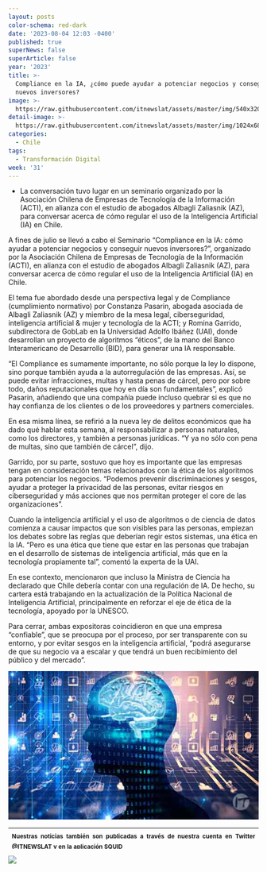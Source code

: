 ```yaml
---
layout: posts
color-schema: red-dark
date: '2023-08-04 12:03 -0400'
published: true
superNews: false
superArticle: false
year: '2023'
title: >-
  Compliance en la IA, ¿cómo puede ayudar a potenciar negocios y conseguir
  nuevos inversores?
image: >-
  https://raw.githubusercontent.com/itnewslat/assets/master/img/540x320/Inteligencia-Artificial-digital-p.jpg
detail-image: >-
  https://raw.githubusercontent.com/itnewslat/assets/master/img/1024x680/Inteligencia-Artificial-digital-g.jpg
categories:
  - Chile
tags:
  - Transformación Digital
week: '31'
---
```

- La conversación tuvo lugar en un seminario organizado por la Asociación Chilena de Empresas de Tecnología de la Información (ACTI), en alianza con el estudio de abogados Albagli Zaliasnik (AZ), para conversar acerca de cómo regular el uso de la Inteligencia Artificial (IA) en Chile.
 
A fines de julio se llevó a cabo el Seminario “Compliance en la IA: cómo ayudar a potenciar negocios y conseguir nuevos inversores?”, organizado por la Asociación Chilena de Empresas de Tecnología de la Información (ACTI), en alianza con el estudio de abogados Albagli Zaliasnik (AZ), para conversar acerca de cómo regular el uso de la Inteligencia Artificial (IA) en Chile. 
 
El tema fue abordado desde una perspectiva legal y de Compliance (cumplimiento normativo) por Constanza Pasarin, abogada asociada de Albagli Zaliasnik (AZ) y miembro de la mesa legal, ciberseguridad, inteligencia artificial & mujer y tecnología de la ACTI; y 
Romina Garrido, subdirectora de GobLab en la Universidad Adolfo Ibáñez (UAI), donde desarrollan un proyecto de algoritmos “éticos”, de la mano del Banco Interamericano de Desarrollo (BID), para generar una IA responsable.
 
“El Compliance es sumamente importante, no sólo porque la ley lo dispone, sino porque también ayuda a la autorregulación de las empresas. Así, se puede evitar infracciones, multas y hasta penas de cárcel, pero por sobre todo, daños reputacionales que hoy en día son fundamentales”, explicó Pasarin, añadiendo que una compañía puede incluso quebrar si es que no hay confianza de los clientes o de los proveedores y partners comerciales.
 
En esa misma línea, se refirió a la nueva ley de delitos económicos que ha dado qué hablar esta semana, al responsabilizar a personas naturales, como los directores, y también a personas jurídicas. “Y ya no sólo con pena de multas, sino que también de cárcel”, dijo.
 
Garrido, por su parte, sostuvo que hoy es importante que las empresas tengan en consideración temas relacionados con la ética de los algoritmos para potenciar los negocios. “Podemos prevenir discriminaciones y sesgos, ayudar a proteger la privacidad de las personas, evitar riesgos en ciberseguridad y más acciones que nos permitan proteger el core de las organizaciones”. 
 
Cuando la inteligencia artificial y el uso de algoritmos o de ciencia de datos comienza a causar impactos que son visibles para las personas, empiezan los debates sobre las reglas que deberían regir estos sistemas, una ética en la IA. “Pero es una ética que tiene que estar en las personas que trabajan en el desarrollo de sistemas de inteligencia artificial, más que en la tecnología propiamente tal”, comentó la experta de la UAI.
 
En ese contexto, mencionaron que incluso la Ministra de Ciencia ha declarado que Chile debería contar con una regulación de IA. De hecho, su cartera está trabajando en la actualización de la Política Nacional de Inteligencia Artificial, principalmente en reforzar el eje de ética de la tecnología, apoyado por la UNESCO. 
 
Para cerrar, ambas expositoras coincidieron en que una empresa “confiable”, que se preocupa por el proceso, por ser transparente con su entorno, y por evitar sesgos en la inteligencia artificial, “podrá asegurarse de que su negocio va a escalar y que tendrá un buen recibimiento del público y del mercado”.

![](https://raw.githubusercontent.com/itnewslat/assets/master/img/540x320/Inteligencia-Artificial-digital-p.jpg)

<table style="height: 42px;" width="569">
<tbody>
<tr>
<td style="text-align: justify;"><sub><strong>Nuestras noticias también son publicadas a través de nuestra cuenta en Twitter <a href="https://twitter.com/itnewslat?lang=es">@ITNEWSLAT</a> y en la aplicación <a href="https://squidapp.co/en/">SQUID</a></strong></sub></td>
</tr>
</tbody>
</table>

<img src="https://tracker.metricool.com/c3po.jpg?hash=56f88a41e39ab42c063cc51676587a04"/>